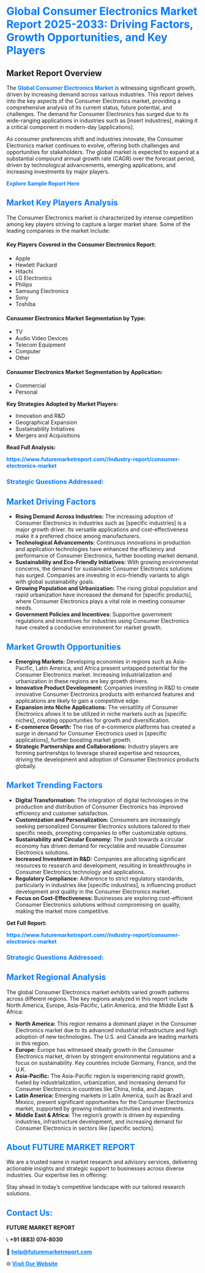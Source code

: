 <h1 style="color: #007BFF;">Global Consumer Electronics Market Report 2025-2033: Driving Factors, Growth Opportunities, and Key Players</h1>

<section id="overview">
<h2>Market Report Overview</h2>
<p>The <a href="https://www.futuremarketreport.com//industry-report/consumer-electronics-market" style="color: #007BFF; text-decoration: none;"><strong>Global Consumer Electronics Market</strong></a> is witnessing significant growth, driven by increasing demand across various industries. This report delves into the key aspects of the Consumer Electronics market, providing a comprehensive analysis of its current status, future potential, and challenges. The demand for Consumer Electronics has surged due to its wide-ranging applications in industries such as [insert industries], making it a critical component in modern-day [applications].</p>
<p>As consumer preferences shift and industries innovate, the Consumer Electronics market continues to evolve, offering both challenges and opportunities for stakeholders. The global market is expected to expand at a substantial compound annual growth rate (CAGR) over the forecast period, driven by technological advancements, emerging applications, and increasing investments by major players.</p>
</section>

<section id="overview">
<p><a href="https://www.futuremarketreport.com//request-sample/reportId=50632" style="color: #007BFF; text-decoration: none;"><strong>Explore Sample Report Here</strong></a></p>
</section>

<section id="key-players">
<h2 style="color: #007BFF;">Market Key Players Analysis</h2>
<p>The Consumer Electronics market is characterized by intense competition among key players striving to capture a larger market share. Some of the leading companies in the market include:</p>
<h4>Key Players Covered in the Consumer Electronics Report:</h4>
<ul><li>Apple</li><li>Hewlett Packard</li><li>Hitachi</li><li>LG Electronics</li><li>Philips</li><li>Samsung Electronics</li><li>Sony</li><li>Toshiba</li></ul>
<h4>Consumer Electronics Market Segmentation by Type:</h4>
<ul><li>TV</li><li>Audio Video Devices</li><li>Telecom Equipment</li><li>Computer</li><li>Other</li></ul>

<h4>Consumer Electronics Market Segmentation by Application:</h4>
<ul><li>Commercial</li><li>Personal</li></ul>
<p><strong>Key Strategies Adopted by Market Players:</strong></p>
<ul>
<li>Innovation and R&D</li>
<li>Geographical Expansion</li>
<li>Sustainability Initiatives</li>
<li>Mergers and Acquisitions</li>
</ul>
</section>

<section>
<p><strong>Read Full Analysis: </strong></p><a href="https://www.futuremarketreport.com//industry-report/consumer-electronics-market" style="color: #007BFF; text-decoration: none;"><strong>https://www.futuremarketreport.com//industry-report/consumer-electronics-market</strong></a>
<h3 style="color: #007BFF;">Strategic Questions Addressed:</h3>
</section>

<section id="driving-factors">
<h2 style="color: #007BFF;">Market Driving Factors</h2>
<ul>
<li><strong>Rising Demand Across Industries:</strong> The increasing adoption of Consumer Electronics in industries such as [specific industries] is a major growth driver. Its versatile applications and cost-effectiveness make it a preferred choice among manufacturers.</li>
<li><strong>Technological Advancements:</strong> Continuous innovations in production and application technologies have enhanced the efficiency and performance of Consumer Electronics, further boosting market demand.</li>
<li><strong>Sustainability and Eco-Friendly Initiatives:</strong> With growing environmental concerns, the demand for sustainable Consumer Electronics solutions has surged. Companies are investing in eco-friendly variants to align with global sustainability goals.</li>
<li><strong>Growing Population and Urbanization:</strong> The rising global population and rapid urbanization have increased the demand for [specific products], where Consumer Electronics plays a vital role in meeting consumer needs.</li>
<li><strong>Government Policies and Incentives:</strong> Supportive government regulations and incentives for industries using Consumer Electronics have created a conducive environment for market growth.</li>
</ul>
</section>

<section id="growth-opportunities">
<h2 style="color: #007BFF;">Market Growth Opportunities</h2>
<ul>
<li><strong>Emerging Markets:</strong> Developing economies in regions such as Asia-Pacific, Latin America, and Africa present untapped potential for the Consumer Electronics market. Increasing industrialization and urbanization in these regions are key growth drivers.</li>
<li><strong>Innovative Product Development:</strong> Companies investing in R&D to create innovative Consumer Electronics products with enhanced features and applications are likely to gain a competitive edge.</li>
<li><strong>Expansion into Niche Applications:</strong> The versatility of Consumer Electronics allows it to be utilized in niche markets such as [specific niches], creating opportunities for growth and diversification.</li>
<li><strong>E-commerce Growth:</strong> The rise of e-commerce platforms has created a surge in demand for Consumer Electronics used in [specific applications], further boosting market growth.</li>
<li><strong>Strategic Partnerships and Collaborations:</strong> Industry players are forming partnerships to leverage shared expertise and resources, driving the development and adoption of Consumer Electronics products globally.</li>
</ul>
</section>

<section id="trending-factors">
<h2 style="color: #007BFF;">Market Trending Factors</h2>
<ul>
<li><strong>Digital Transformation:</strong> The integration of digital technologies in the production and distribution of Consumer Electronics has improved efficiency and customer satisfaction.</li>
<li><strong>Customization and Personalization:</strong> Consumers are increasingly seeking personalized Consumer Electronics solutions tailored to their specific needs, prompting companies to offer customizable options.</li>
<li><strong>Sustainability and Circular Economy:</strong> The push towards a circular economy has driven demand for recyclable and reusable Consumer Electronics solutions.</li>
<li><strong>Increased Investment in R&D:</strong> Companies are allocating significant resources to research and development, resulting in breakthroughs in Consumer Electronics technology and applications.</li>
<li><strong>Regulatory Compliance:</strong> Adherence to strict regulatory standards, particularly in industries like [specific industries], is influencing product development and quality in the Consumer Electronics market.</li>
<li><strong>Focus on Cost-Effectiveness:</strong> Businesses are exploring cost-efficient Consumer Electronics solutions without compromising on quality, making the market more competitive.</li>
</ul>
</section>

<section>
<p><strong>Get Full Report: </strong></p><a href="https://www.futuremarketreport.com//industry-report/consumer-electronics-market" style="color: #007BFF; text-decoration: none;"><strong>https://www.futuremarketreport.com//industry-report/consumer-electronics-market</strong></a>
<h3 style="color: #007BFF;">Strategic Questions Addressed:</h3>
</section>


<section id="regional-analysis">
<h2 style="color: #007BFF;">Market Regional Analysis</h2>
<p>The global Consumer Electronics market exhibits varied growth patterns across different regions. The key regions analyzed in this report include North America, Europe, Asia-Pacific, Latin America, and the Middle East & Africa:</p>
<ul>
<li><strong>North America:</strong> This region remains a dominant player in the Consumer Electronics market due to its advanced industrial infrastructure and high adoption of new technologies. The U.S. and Canada are leading markets in this region.</li>
<li><strong>Europe:</strong> Europe has witnessed steady growth in the Consumer Electronics market, driven by stringent environmental regulations and a focus on sustainability. Key countries include Germany, France, and the U.K.</li>
<li><strong>Asia-Pacific:</strong> The Asia-Pacific region is experiencing rapid growth, fueled by industrialization, urbanization, and increasing demand for Consumer Electronics in countries like China, India, and Japan.</li>
<li><strong>Latin America:</strong> Emerging markets in Latin America, such as Brazil and Mexico, present significant opportunities for the Consumer Electronics market, supported by growing industrial activities and investments.</li>
<li><strong>Middle East & Africa:</strong> The region’s growth is driven by expanding industries, infrastructure development, and increasing demand for Consumer Electronics in sectors like [specific sectors].</li>
</ul>
</section>

<footer>
<h2 style="color: #007BFF;">About FUTURE MARKET REPORT</h2>
<p>We are a trusted name in market research and advisory services, delivering actionable insights and strategic support to businesses across diverse industries. Our expertise lies in offering:</p>

<p>Stay ahead in today’s competitive landscape with our tailored research solutions.</p>

<h2 style="color: #007BFF;">Contact Us:</h2>
<p><strong>FUTURE MARKET REPORT</strong></p>
<p>📞 <strong>+91 (883) 074-8030</strong></p>
<p>📧 <strong><a href="mailto:help@futuremarketreport.com" style="color: #007BFF;">help@futuremarketreport.com</a></strong></p>
<p>🌐 <strong><a href="https://www.futuremarketreport.com/" style="color: #007BFF;">Visit Our Website</a></strong></p>
</footer>